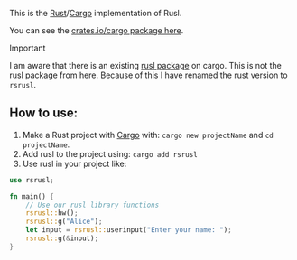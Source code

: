 This is the [Rust](https://rust-lang.org)/[Cargo](https://crates.io) implementation of Rusl.

You can see the [crates.io/cargo package here](https://crates.io/crates/rsrusl).

> [!IMPORTANT]
> I am aware that there is an existing [rusl package](https://crates.io/crates/rusl) on cargo. This is not the rusl package from here. Because of this I have renamed the rust version to `rsrusl`.

## How to use:
1. Make a Rust project with [Cargo](https://crates.io) with: `cargo new projectName` and `cd projectName`.
2. Add rusl to the project using: `cargo add rsrusl`
3. Use rusl in your project like:
```rs
use rsrusl;

fn main() {
    // Use our rusl library functions
    rsrusl::hw();
    rsrusl::g("Alice");
    let input = rsrusl::userinput("Enter your name: ");
    rsrusl::g(&input);
}
```
